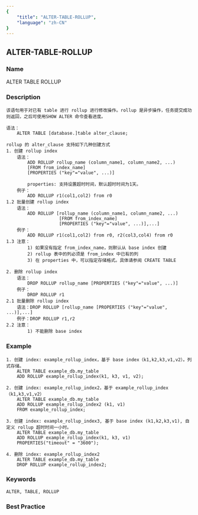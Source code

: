 ```yaml
---
{
    "title": "ALTER-TABLE-ROLLUP",
    "language": "zh-CN"
}
---
```


<!--
Licensed to the Apache Software Foundation (ASF) under one
or more contributor license agreements.  See the NOTICE file
distributed with this work for additional information
regarding copyright ownership.  The ASF licenses this file
to you under the Apache License, Version 2.0 (the
"License"); you may not use this file except in compliance
with the License.  You may obtain a copy of the License at

  http://www.apache.org/licenses/LICENSE-2.0

Unless required by applicable law or agreed to in writing,
software distributed under the License is distributed on an
"AS IS" BASIS, WITHOUT WARRANTIES OR CONDITIONS OF ANY
KIND, either express or implied.  See the License for the
specific language governing permissions and limitations
under the License.
-->

## ALTER-TABLE-ROLLUP

### Name

ALTER TABLE ROLLUP

### Description

```text
该语句用于对已有 table 进行 rollup 进行修改操作。rollup 是异步操作，任务提交成功则返回，之后可使用SHOW ALTER 命令查看进度。

语法：
    ALTER TABLE [database.]table alter_clause;

rollup 的 alter_clause 支持如下几种创建方式
1. 创建 rollup index
    语法：
        ADD ROLLUP rollup_name (column_name1, column_name2, ...)
        [FROM from_index_name]
        [PROPERTIES ("key"="value", ...)]

        properties: 支持设置超时时间，默认超时时间为1天。
    例子：
        ADD ROLLUP r1(col1,col2) from r0
1.2 批量创建 rollup index
    语法：
        ADD ROLLUP [rollup_name (column_name1, column_name2, ...)
                    [FROM from_index_name]
                    [PROPERTIES ("key"="value", ...)],...]
    例子：
        ADD ROLLUP r1(col1,col2) from r0, r2(col3,col4) from r0
1.3 注意：
        1) 如果没有指定 from_index_name，则默认从 base index 创建
        2) rollup 表中的列必须是 from_index 中已有的列
        3) 在 properties 中，可以指定存储格式。具体请参阅 CREATE TABLE
        
2. 删除 rollup index
    语法：
        DROP ROLLUP rollup_name [PROPERTIES ("key"="value", ...)]
    例子：
        DROP ROLLUP r1
2.1 批量删除 rollup index
    语法：DROP ROLLUP [rollup_name [PROPERTIES ("key"="value", ...)],...]
    例子：DROP ROLLUP r1,r2
2.2 注意：
        1) 不能删除 base index
```

### Example

```text
1. 创建 index: example_rollup_index，基于 base index（k1,k2,k3,v1,v2）。列式存储。
    ALTER TABLE example_db.my_table
    ADD ROLLUP example_rollup_index(k1, k3, v1, v2);
    
2. 创建 index: example_rollup_index2，基于 example_rollup_index（k1,k3,v1,v2）
    ALTER TABLE example_db.my_table
    ADD ROLLUP example_rollup_index2 (k1, v1)
    FROM example_rollup_index;

3. 创建 index: example_rollup_index3, 基于 base index (k1,k2,k3,v1), 自定义 rollup 超时时间一小时。
    ALTER TABLE example_db.my_table
    ADD ROLLUP example_rollup_index(k1, k3, v1)
    PROPERTIES("timeout" = "3600");

4. 删除 index: example_rollup_index2
    ALTER TABLE example_db.my_table
    DROP ROLLUP example_rollup_index2;
```

### Keywords

```text
ALTER, TABLE, ROLLUP
```

### Best Practice


